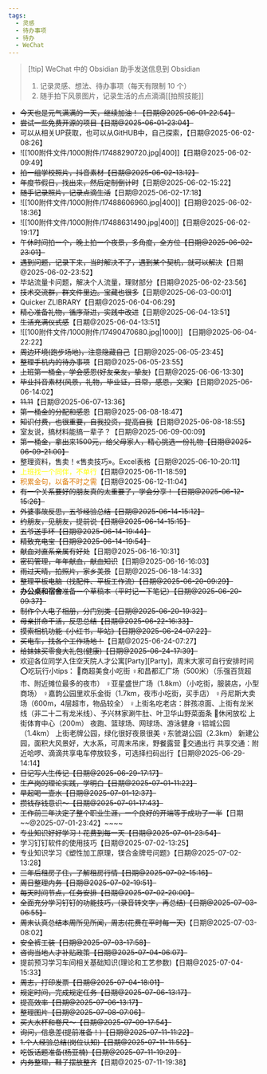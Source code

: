 ```yaml
---
tags:
  - 灵感
  - 待办事项
  - 待办
  - WeChat
---
```

> [!tip] WeChat 中的 Obsidian 助手发送信息到 Obsidian 
> 1. 记录灵感、想法、待办事项（每天有限制 10 个）
> 2. 随手拍下风景图片，记录生活的点点滴滴[[拍照技能]]

- ~~今天也是元气满满的一天，继续加油！【日期@2025-06-01-22:54】~~
- ~~尝试一些免费开源的项目【日期@2025-06-01-23:04】~~
- 可以从相关UP获取，也可以从GitHUB中，自己探索，【日期@2025-06-02-08:26】
- ![[100附件文件/1000附件/17488290720.jpg|400]]【日期@2025-06-02-09:49】
- ~~拍一组学校照片，抖音素材【日期@2025-06-02-13:12】~~
- ~~年度节假日，找出来，然后定制倒计时~~【日期@2025-06-02-15:22】
- ~~随手记录照片，记录点滴生活~~【日期@2025-06-02-17:18】
- ![[100附件文件/1000附件/17488606960.jpg|400]]【日期@2025-06-02-18:36】
- ![[100附件文件/1000附件/17488631490.jpg|400]]【日期@2025-06-02-19:17】
- ~~午休时间拍一个，晚上拍一个夜景，多角度，全方位【日期@2025-06-02-23:01】~~
- ~~遇到问题，记录下来，当时解决不了，遇到某个契机，就可以解决~~【日期@2025-06-02-23:52】
- 毕站流量卡问题，解决个人流量，理财部分【日期@2025-06-02-23:56】
- ~~技术交流群，群文件里边。宝藏也很多~~【日期@2025-06-03-00:01】
- Quicker ZLIBRARY【日期@2025-06-04-06:29】
- ~~精心准备礼物，循序渐进，实践中改进~~【日期@2025-06-04-13:51】
- ~~生活充满仪式感~~【日期@2025-06-04-13:51】
- ![[100附件文件/1000附件/17490470680.jpg|1000]] 【日期@2025-06-04-22:22】
- ~~周边环境(跑步场地)，注意隐藏自己~~【日期@2025-06-05-23:45】
- ~~整理手机内的待办事项~~【日期@2025-06-05-23:55】
- ~~上班第一桶金，学会感恩(好友亲友，挚友)~~【日期@2025-06-06-13:30】
- ~~毕业抖音素材(风景，礼物，毕业证，日常，感恩，文案)~~【日期@2025-06-06-14:02】
- ~~11.11~~【日期@2025-06-07-13:36】
- ~~第一桶金的分配和感恩~~【日期@2025-06-08-18:47】
- ~~知识付费，也很重要，自我投资，提高自我~~【日期@2025-06-08-18:55】
- 室友说，搞材料能搞一辈子？【日期@2025-06-09-00:09】
- ~~第一桶金，拿出来1500元，给父母家人，精心挑选一份礼物【日期@2025-06-09-21:00】~~
- 整理资料，售卖！«售卖技巧»。Excel表格【日期@2025-06-10-20:11】
- <font color="#ffff00">上班找一个同伴，不单行</font>【日期@2025-06-11-18:59】
- <font color="#de7802">积累金句，以备不时之需</font>【日期@2025-06-12-11:04】
- ~~有一个关系要好的朋友真的太重要了，学会分享！【日期@2025-06-12-15:26】~~
- ~~外婆事故反思，五爷经验总结【日期@2025-06-14-15:12】~~
- ~~约朋友，见朋友，提前说【日期@2025-06-14-15:15】~~
- ~~五爷送手环【日期@2025-06-14-19:44】~~
- ~~精致充电宝【日期@2025-06-14-19:54】~~
- ~~献血对直系亲属有好处~~【日期@2025-06-16-10:31】
- ~~密码管理，年年献血，献血知识~~【日期@2025-06-16-16:03】
- ~~雨过天晴，拍照片，家乡美景~~【日期@2025-06-18-14:33】
- ~~整理平板电脑（找配件、平板工作流）【日期@2025-06-20-09:29】~~
- ~~**办公桌和宿舍**准备一个草稿本（平时记一下笔记）【日期@2025-06-20-09:37】~~
- ~~制作个人电子相册，分门别类【日期@2025-06-20-19:32】~~
- ~~母亲拼命干活，反思总结【日期@2025-06-22-16:33】~~
- ~~摸索相机功能《小红书，毕站》【日期@2025-06-24-07:22】~~
- ~~买电车，找各个工作场地！~~【日期@2025-06-24-07:27】
- ~~给妹妹买零食大礼包(健康)【日期@2025-06-24-17:39】~~
- 欢迎各位同学入住空天院人才公寓[Party][Party]，周末大家可自行安排时间
⭕吃玩行小tips：
🍔商超美食小吃街
♀和昌都汇广场（500米）（乐强百货超市、附近摊位最多的夜市）
♀亚星盛世广场（1.8km）（小吃街，服装店，小型商场）
♀嘉韵公园里欢乐金街（1.7km，夜市小吃街，买手店）
♀丹尼斯大卖场（600m，4层超市，物品较全）
♀上街名吃老店：胖孩凉面、上街有龙米线（非二十二有龙米线）、予兴林家涮牛肚、叶卫华山野菜面条
🌲休闲放松
上街体育中心（200m）
夜跑、篮球场、网球场、游泳健身
♀铝城公园（1.4km）
上街老牌公园，绿化很好夜景很美
♀东虢湖公园（2.3km）
新建公园，面积大风景好，大水系，可周末吊床，野餐露营
🚗交通出行
共享交通：附近哈啰、滴滴共享电车停放较多，可选择扫码出行【日期@2025-06-29-14:14】
- ~~日记写人生传记【日期@2025-06-29-17:17】~~
- ~~生产岗的理论实践，学明白【日期@2025-07-01-11:22】~~
- ~~早起喝一壶水【日期@2025-07-01-12:37】~~
- ~~攒钱存钱意识～【日期@2025-07-01-17:43】~~
- ~~工作前三年决定了整个职业生涯，一个良好的开端等于成功了一半~~【日期~~@2025-07-01-23:42】~~~~
- ~~专业知识好好学习！花费到每一天【日期@2025-07-01-23:54】~~
- 学习钉钉软件的使用技巧【日期@2025-07-02-13:25】
- 专业知识学习《塑性加工原理，镁合金牌号问题》【日期@2025-07-02-13:28】
- ~~三年后租房子住，了解租房行情【日期@2025-07-02-15:16】~~
- ~~周日整理内务【日期@2025-07-02-19:51】~~
- ~~每天时间节点，任务安排【日期@2025-07-02-20:00】~~
- ~~全面充分学习钉钉的功能技巧，(录音转文字，再总结)【日期@2025-07-03-06:55】~~
- ~~周末认真总结本周所见所闻，周志(花费在平时每一天)~~【日期@2025-07-03-08:02】
- ~~安全裤工装【日期@2025-07-03-17:58】~~
- ~~咨询当地人才补贴政策【日期@2025-07-04-06:07】~~
- 提前预习学习车间相关基础知识(理论和工艺参数)【日期@2025-07-04-15:33】
- ~~周志，打印发票【日期@2025-07-04-18:01】~~
- ~~规定时间，完成规定任务【日期@2025-07-06-13:17】~~
- ~~提高效率【日期@2025-07-06-13:17】~~
- ~~整理图片【日期@2025-07-08-07:06】~~
- ~~买大水杯和卷尺～【日期@2025-07-09-17:54】~~
- ~~询问，信息差(提前准备！)【日期@2025-07-11-11:22】~~
- ~~1.个人经验总结(岗位认知)【日期@2025-07-11-11:55】~~
- ~~吃饭话题准备(杨亚楠)【日期@2025-07-11-19:29】~~
- ~~内务整理，鞋子摆放整齐~~【日期@2025-07-11-19:38】
